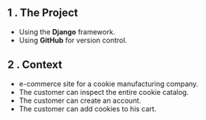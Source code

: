 ## 1 . The Project

- Using the **Django** framework.
- Using **GitHub** for version control.


## 2 . Context

- e-commerce site for a cookie manufacturing company.
- The customer can inspect the entire cookie catalog.
- The customer can create an account.
- The customer can add cookies to his cart. 
